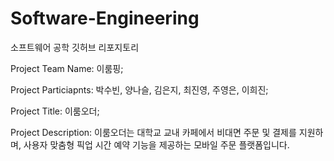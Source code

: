 # Software-Engineering
소프트웨어 공학 깃허브 리포지토리

Project Team Name: 이룸핑; 

Project Particiapnts: 박수빈, 양나슬, 김은지, 최진영, 주영은, 이희진; 

Project Title: 이룸오더; 

Project Description: 이룸오더는 대학교 교내 카페에서 비대면 주문 및 결제를 지원하며, 사용자 맞춤형 픽업 시간 예약 기능을 제공하는 모바일 주문 플랫폼입니다.
